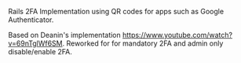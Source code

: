 Rails 2FA Implementation using QR codes for apps such as Google Authenticator.

Based on Deanin's implementation https://www.youtube.com/watch?v=69nTglWf6SM.
Reworked for for mandatory 2FA and admin only disable/enable 2FA.
